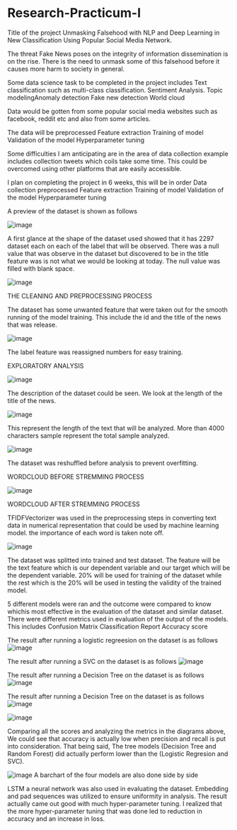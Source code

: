 # Research-Practicum-I

Title of the project
Unmasking Falsehood with NLP and Deep Learning in New Classification Using Popular Social Media Network.

The threat Fake News poses on the integrity of information dissemination is on the rise. There is the need to unmask some of this falsehood before it causes more harm to society in general.

Some data science task to be completed in the project includes
Text classification such as multi-class classification.
Sentiment Analysis.
Topic modelingAnomaly detection
Fake new detection
World cloud 

Data would be gotten from some popular social media websites such as facebook, reddit etc and also from some articles.

The data will be 
preprocessed 
Feature extraction
Training of model
Validation of the model
Hyperparameter tuning

Some difficulties I am anticipating are in the area of data collection example includes collection tweets which coils take some time. This could be overcomed using other platforms that are easily accessible.

I plan on completing the project in 6 weeks, this will be in order
Data collection
preprocessed 
Feature extraction
Training of model
Validation of the model
Hyperparameter tuning


A preview of the dataset is shown as follows

![image](https://github.com/adeyeyealex/Research-Practicum-I/assets/77544400/e192e33f-f25d-4c4d-bd09-6d8b4541eef1)

A first glance at the shape of the dataset used showed that it has 2297 dataset each on each of the label that will be observed. There was a null value that was observe in the dataset but discovered to be in the title feature was is not what we would be looking at today. The null value was filled with blank space.

![image](https://github.com/adeyeyealex/Research-Practicum-I/assets/77544400/c92d4764-9bb1-4ace-8282-f1aa2a521d75)

THE CLEANING AND PREPROCESSING PROCESS

The dataset has some unwanted feature that were taken out for the smooth running of the model training. This include the id and the title of the news that was release.

![image](https://github.com/adeyeyealex/Research-Practicum-I/assets/77544400/6026da58-665c-455e-84d5-0a8ef3ffd63b)

The label feature was reassigned numbers for easy training.

EXPLORATORY ANALYSIS 

![image](https://github.com/adeyeyealex/Research-Practicum-I/assets/77544400/74a37989-a08a-4eed-81c5-d530be483bd4)

The description of the dataset could be seen. We look at the length of the title of the news.

![image](https://github.com/adeyeyealex/Research-Practicum-I/assets/77544400/1ad09e84-90f4-47cd-b129-1f5375a91937)

This represent the length of the text that will be analyzed. More than 4000 characters sample represent the total sample analyzed.

![image](https://github.com/adeyeyealex/Research-Practicum-I/assets/77544400/39b4eaac-8c1a-4332-95d4-e6505cca0dbe)

The dataset was reshuffled before analysis to prevent overfitting.

WORDCLOUD BEFORE STREMMING PROCESS

![image](https://github.com/adeyeyealex/Research-Practicum-I/assets/77544400/5fd9b0f6-f8db-42d4-aea8-8a5a16c2a32b)

WORDCLOUD AFTER STREMMING PROCESS

TFIDFVectorizer was used in the preprocessing steps in converting text data in numerical representation that could be used by machine learning model. the importance of each word is taken note off.

![image](https://github.com/adeyeyealex/Research-Practicum-I/assets/77544400/67e5c3ac-eb12-4e91-a422-f45954fd3077)

The dataset was splitted into trained and test dataset. The feature will be the text feature which is our dependent variable and our target which will be the dependent variable. 20% will be used for training of the dataset while the rest which is the 20% will be used in testing the validity of the trained model.

5 different models were ran and the outcome were compared to know whichis most effective in the evaluation of the dataset and similar dataset.
There were different metrics used in evaluation of the output of the models. This includes
Confusion Matrix
Classification Report
Accuracy score

The result after running a logistic regreesion on the dataset is as follows
![image](https://github.com/adeyeyealex/Research-Practicum-I/assets/77544400/ba0cc0d9-295d-4425-a378-cb7c86f9668d)

The result after running a SVC on the dataset is as follows
![image](https://github.com/adeyeyealex/Research-Practicum-I/assets/77544400/1532c7a0-6698-4823-a0c4-eaa83e49b05c)

The result after running a Decision Tree on the dataset is as follows
![image](https://github.com/adeyeyealex/Research-Practicum-I/assets/77544400/7d62b56d-5f12-4c4a-a388-59ecd70132fe)

The result after running a Decision Tree on the dataset is as follows
![image](https://github.com/adeyeyealex/Research-Practicum-I/assets/77544400/00c38c02-5dd1-4761-9838-9e414b04fb69)

![image](https://github.com/adeyeyealex/Research-Practicum-I/assets/77544400/87893598-9bf0-455a-a3a7-8b8c77c20b28)

Comparing all the scores and analyzing the metrics in the diagrams above, We could see that accuracy is actually low when precision and recall is put into consideration. That being said, The tree models (Decision Tree and Random Forest) did actually perform lower than the (Logistic Regresion and SVC).

![image](https://github.com/adeyeyealex/Research-Practicum-I/assets/77544400/630ef489-5852-484d-a42b-dd72bb7dd2e6)
A barchart of the four models are also done side by side 

LSTM a neural network was also used in evaluating the dataset. Embedding and pad sequences was utilized to ensure uniformity in analysis. The result actually came out good with much hyper-parameter tuning. I realized that the more hyper-parameter tuning that was done led to reduction in accuracy and an increase in loss.
